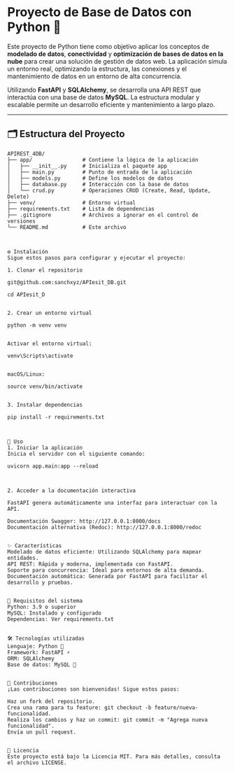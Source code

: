 # Proyecto de Base de Datos con Python 🚀

Este proyecto de Python tiene como objetivo aplicar los conceptos de **modelado de datos**, **conectividad** y **optimización de bases de datos en la nube** para crear una solución de gestión de datos web. La aplicación simula un entorno real, optimizando la estructura, las conexiones y el mantenimiento de datos en un entorno de alta concurrencia.

Utilizando **FastAPI** y **SQLAlchemy**, se desarrolla una API REST que interactúa con una base de datos **MySQL**. La estructura modular y escalable permite un desarrollo eficiente y mantenimiento a largo plazo.

---

## 🗂️ Estructura del Proyecto

```plaintext
APIREST_4DB/
├── app/                # Contiene la lógica de la aplicación
│   ├── __init__.py     # Inicializa el paquete app
│   ├── main.py         # Punto de entrada de la aplicación
│   ├── models.py       # Define los modelos de datos
│   ├── database.py     # Interacción con la base de datos
│   └── crud.py         # Operaciones CRUD (Create, Read, Update, Delete)
├── venv/               # Entorno virtual
├── requirements.txt    # Lista de dependencias
├── .gitignore          # Archivos a ignorar en el control de versiones
└── README.md           # Este archivo



⚙️ Instalación
Sigue estos pasos para configurar y ejecutar el proyecto:

1. Clonar el repositorio

git@github.com:sanchxyz/APIesit_DB.git

cd APIesit_D


2. Crear un entorno virtual

python -m venv venv


Activar el entorno virtual:

venv\Scripts\activate


macOS/Linux:

source venv/bin/activate


3. Instalar dependencias

pip install -r requirements.txt



🚀 Uso
1. Iniciar la aplicación
Inicia el servidor con el siguiente comando:

uvicorn app.main:app --reload



2. Acceder a la documentación interactiva

FastAPI genera automáticamente una interfaz para interactuar con la API.

Documentación Swagger: http://127.0.0.1:8000/docs
Documentación alternativa (Redoc): http://127.0.0.1:8000/redoc


✨ Características
Modelado de datos eficiente: Utilizando SQLAlchemy para mapear entidades.
API REST: Rápida y moderna, implementada con FastAPI.
Soporte para concurrencia: Ideal para entornos de alta demanda.
Documentación automática: Generada por FastAPI para facilitar el desarrollo y pruebas.


📂 Requisitos del sistema
Python: 3.9 o superior
MySQL: Instalado y configurado
Dependencias: Ver requirements.txt


🛠️ Tecnologías utilizadas
Lenguaje: Python 🐍
Framework: FastAPI ⚡
ORM: SQLAlchemy
Base de datos: MySQL 🐬


🌟 Contribuciones
¡Las contribuciones son bienvenidas! Sigue estos pasos:

Haz un fork del repositorio.
Crea una rama para tu feature: git checkout -b feature/nueva-funcionalidad.
Realiza los cambios y haz un commit: git commit -m "Agrega nueva funcionalidad".
Envía un pull request.


📄 Licencia
Este proyecto está bajo la Licencia MIT. Para más detalles, consulta el archivo LICENSE.